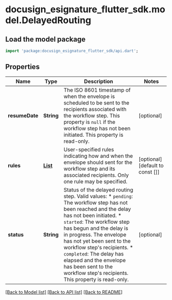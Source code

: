 # docusign_esignature_flutter_sdk.model.DelayedRouting

## Load the model package
```dart
import 'package:docusign_esignature_flutter_sdk/api.dart';
```

## Properties
Name | Type | Description | Notes
------------ | ------------- | ------------- | -------------
**resumeDate** | **String** | The ISO 8601 timestamp of when the envelope is scheduled to be sent to the recipients associated with the workflow step. This property is `null` if the workflow step has not been initiated.  This property is read-only.  | [optional] 
**rules** | [**List<EnvelopeDelayRule>**](EnvelopeDelayRule.md) | User-specified rules indicating how and when the envelope should sent for the workflow step and its associated recipients. Only one rule may be specified. | [optional] [default to const []]
**status** | **String** | Status of the delayed routing step. Valid values:  * `pending`: The workflow step has not been reached and the delay has not been initiated. * `started`: The workflow step has begun and the delay is in progress. The envelope has not yet been sent to the workflow step's recipients. * `completed`: The delay has elapsed and the envelope has been sent to the workflow step's recipients.  This property is read-only. | [optional] 

[[Back to Model list]](../README.md#documentation-for-models) [[Back to API list]](../README.md#documentation-for-api-endpoints) [[Back to README]](../README.md)


